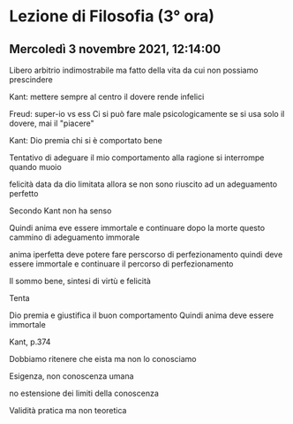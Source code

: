 #  Lezione di Filosofia (3° ora)
## Mercoledì 3 novembre 2021, 12:14:00



Libero arbitrio indimostrabile ma fatto della vita da cui non possiamo prescindere

Kant: mettere sempre al centro il dovere rende infelici


Freud: super-io vs ess
Ci si può fare male psicologicamente se si usa solo il dovere, mai il "piacere"


Kant: Dio premia chi si è comportato bene


Tentativo di adeguare il mio comportamento alla ragione si interrompe quando muoio


felicità data da dio limitata allora se non sono riuscito ad un adeguamento perfetto


Secondo Kant non ha senso


Quindi anima eve essere immortale e continuare dopo la morte questo cammino di adeguamento immorale

anima iperfetta deve potere fare perscorso di perfezionamento quindi deve essere immortale e continuare il percorso di perfezionamento


Il sommo bene, sintesi di virtù e felicità

Tenta

Dio premia e giustifica il buon comportamento
Quindi anima deve essere immortale


Kant, p.374

Dobbiamo ritenere che eista ma non lo conosciamo



Esigenza, non conoscenza umana


no estensione dei limiti della conoscenza


Validità pratica ma non teoretica
<!--stackedit_data:
eyJoaXN0b3J5IjpbMTEzNDc0OTc4OSwyMDU3Nzk0NjcyLC0xNT
c4MTA2NDM0XX0=
-->